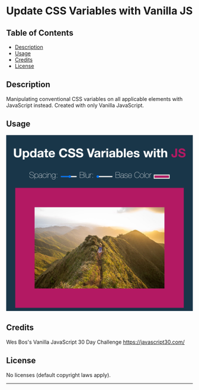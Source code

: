 # Update CSS Variables with Vanilla JS

## Table of Contents

- [Description](#description)
- [Usage](#usage)
- [Credits](#credits)
- [License](#license)

## Description

Manipulating conventional CSS variables on all applicable elements with JavaScript instead. Created with only Vanilla JavaScript.

## Usage

![CSS Variables screenshot 1](./assets/images/css_variables_screenshot.png)

## Credits

Wes Bos's Vanilla JavaScript 30 Day Challenge
https://javascript30.com/

## License

No licenses (default copyright laws apply).

---
